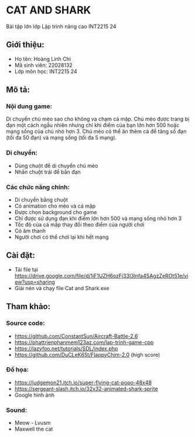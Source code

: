 # CAT AND SHARK
Bài tập lớn lớp Lập trình nâng cao INT2215 24
## **Giới thiệu:**
- Họ tên: Hoàng Linh Chi
- Mã sinh viên: 22028132
- Lớp môn học: INT2215 24
## **Mô tả:**
### Nội dung game:
Di chuyển chú mèo sao cho không va chạm cá mập. Chú mèo được trang bị đạn một cách ngẫu nhiên nhưng chỉ khi điểm của bạn lớn hơn 500 hoặc mạng sống của chú nhỏ hơn 3. Chú mèo có thể ăn thêm cá để tăng số đạn (tối đa 50 đạn) và mạng sống (tối đa 5 mạng).

### Di chuyển:
- Dùng chuột để di chuyển chú mèo
- Nhấn chuột trái để bắn đạn
### Các chức năng chính:
- Di chuyển bằng chuột
- Có animation cho mèo và cá mập
- Được chọn background cho game
- Chỉ được sử dụng đạn khi điểm lớn hơn 500 và mạng sống nhỏ hơn 3
- Tốc độ của cá mập thay đổi theo điểm của người chơi
- Có âm thanh
- Người chơi có thể chơi lại khi hết mạng
## **Cài đặt:**
- Tải file tại https://drive.google.com/file/d/1iF1UZH6ozFj33I3lnfa4SAgzZeROt51e/view?usp=sharing
- Giải nén và chạy file Cat and Shark.exe
## **Tham khảo:**
### Source code:
 - https://github.com/ConstantSun/Aircraft-Battle-2.6
 - https://phattrienphanmem123az.com/lap-trinh-game-cpp
 - https://lazyfoo.net/tutorials/SDL/index.php
 - https://github.com/DuCLeK65t/FlappyChim-2.0 (high score)
 
 ### Đồ họa:
 - https://judgemon21.itch.io/super-flying-cat-popo-48x48
 - https://sergeant-slash.itch.io/32x32-animated-shark-sprite
 - Google hình ảnh

 ### Sound:
 - Meow - Lvusm
 - Maxwell the cat
 
 

